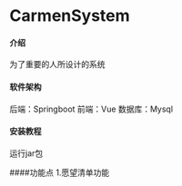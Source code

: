 # CarmenSystem

#### 介绍
为了重要的人所设计的系统

#### 软件架构
后端：Springboot
前端：Vue
数据库：Mysql


#### 安装教程
运行jar包

####功能点
1.愿望清单功能